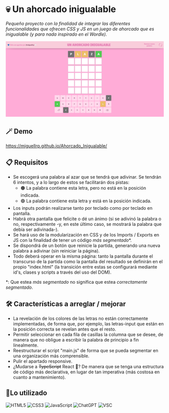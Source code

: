 # 💀 Un ahorcado inigualable
_Pequeño proyecto con la finalidad de integrar las diferentes funcionalidades que ofrecen CSS y JS en un juego de ahorcado que es inigualable (y para nada inspirado en el Wordle)._

<img src="./img/captura_demo.png" />

## 🪄 Demo
https://miguellrp.github.io/Ahorcado_Inigualable/

## 📋 Requisitos
* Se escogerá una palabra al azar que se tendrá que adivinar. Se tendrán 6 intentos, y a lo largo de estos se facilitarán dos pistas:
    * 🟠 La palabra contiene esta letra, pero no está en la posición indicada.
    * 🟢 La palabra contiene esta letra y está en la posición indicada.
* Los inputs podrán realizarse tanto por teclado como por teclado en pantalla.
* Habrá otra pantalla que felicite o dé un ánimo (si se adivinó la palabra o no, respectivamente -y, en este último caso, se mostrará la palabra que debía ser adivinada-).
* Se hará uso de la modularización en CSS y de los Imports / Exports en JS con la finalidad de tener un código _más segmentado_*.
* Se dispondrá de un botón que reinicie la partida, generando una nueva palabra a adivinar (sin reiniciar la página).
* Todo deberá operar en la misma página: tanto la pantalla durante el transcurso de la partida como la pantalla del resultado se definirán en el propio "index.html" (la transición entre estas se configurará mediante id's, clases y scripts a través del uso del DOM).

*: Que estea _más segmentado_ no significa que estea _correctamente segmentado_. 

## 🛠️ Características a arreglar / mejorar
* La revelación de los colores de las letras no están correctamente implementadas, de forma que, por ejemplo, las letras-input que están en la posición correcta se revelan antes que el resto.
* Permitir seleccionar en cada fila de casillas la columna que se desee, de manera que no obligue a escribir la palabra de principio a fin linealmente.
* Reestructurar el script "main.js" de forma que se pueda segmentar en una organización más comprensible.
* Pulir el apartado responsive.
* ¿Mudarse a ~~TypeScript~~ React 👀? De manera que se tenga una estructura de código más declarativa, en lugar de tan imperativa (más costosa en cuanto a mantenimiento).


## 📎Lo utilizado
![HTML5](https://img.shields.io/badge/html5-%23E34F26.svg?style=for-the-badge&logo=html5&logoColor=white)
![CSS3](https://img.shields.io/badge/css3-%231572B6.svg?style=for-the-badge&logo=css3&logoColor=white)
![JavaScript](https://img.shields.io/badge/javascript-%23323330.svg?style=for-the-badge&logo=javascript&logoColor=%23F7DF1E)
![ChatGPT](https://img.shields.io/badge/chatGPT-74aa9c?style=for-the-badge&logo=openai&logoColor=white)
![VSC](https://img.shields.io/badge/Visual_Studio_Code-0078D4?style=for-the-badge&logo=visual%20studio%20code&logoColor=white)